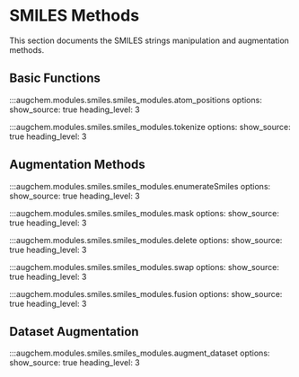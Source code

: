 # SMILES Methods

This section documents the SMILES strings manipulation and augmentation methods.

## Basic Functions

:::augchem.modules.smiles.smiles_modules.atom_positions
    options:
        show_source: true
        heading_level: 3

:::augchem.modules.smiles.smiles_modules.tokenize
    options:
        show_source: true
        heading_level: 3

## Augmentation Methods

:::augchem.modules.smiles.smiles_modules.enumerateSmiles
    options:
        show_source: true
        heading_level: 3

:::augchem.modules.smiles.smiles_modules.mask
    options:
        show_source: true
        heading_level: 3

:::augchem.modules.smiles.smiles_modules.delete
    options:
        show_source: true
        heading_level: 3

:::augchem.modules.smiles.smiles_modules.swap
    options:
        show_source: true
        heading_level: 3

:::augchem.modules.smiles.smiles_modules.fusion
    options:
        show_source: true
        heading_level: 3

## Dataset Augmentation

:::augchem.modules.smiles.smiles_modules.augment_dataset
    options:
        show_source: true
        heading_level: 3